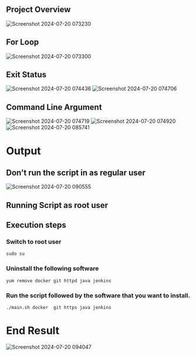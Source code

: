 ## Project Overview
![Screenshot 2024-07-20 073230](https://github.com/user-attachments/assets/f5155df7-85c0-4da1-9fcd-31a9c7ce769c)

## For Loop
![Screenshot 2024-07-20 073300](https://github.com/user-attachments/assets/a4ffbb51-a08d-4ecd-b6aa-c3085c321a19)

## Exit Status
![Screenshot 2024-07-20 074436](https://github.com/user-attachments/assets/0880e943-bcd3-4255-9293-94c1a0d4c1e1)
![Screenshot 2024-07-20 074706](https://github.com/user-attachments/assets/b154bb7c-4339-4644-9ea9-6231d6d41cc0)

## Command Line Argument
![Screenshot 2024-07-20 074719](https://github.com/user-attachments/assets/f76258b5-33b9-491b-a221-1cf00d5dd41b)
![Screenshot 2024-07-20 074920](https://github.com/user-attachments/assets/3c3eb218-5b47-44d0-81fe-db9e640b60c4)
![Screenshot 2024-07-20 085741](https://github.com/user-attachments/assets/95679e02-8112-42ab-b62b-1858a55ffbca)

# Output
## Don't run the script in as regular user
![Screenshot 2024-07-20 090555](https://github.com/user-attachments/assets/4b72854c-ae4a-4cb1-b45f-aecf55980b80)

## Running Script as root user
## Execution steps

### Switch to root user
```
sudo su
```
### Uninstall the following software
```
yum remove docker git httpd java jenkins
```
### Run the script followed by the software that you want to install.
```
./main.sh docker  git https java jenkins
```

# End Result 
![Screenshot 2024-07-20 094047](https://github.com/user-attachments/assets/d8aa1a23-2181-49fb-894e-a3b0672e99a6)

